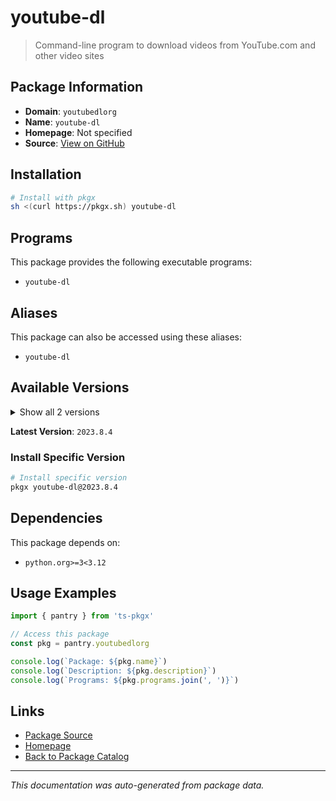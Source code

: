 # youtube-dl

> Command-line program to download videos from YouTube.com and other video sites

## Package Information

- **Domain**: `youtubedlorg`
- **Name**: `youtube-dl`
- **Homepage**: Not specified
- **Source**: [View on GitHub](https://github.com/pkgxdev/pantry/tree/main/projects/youtube-dl.org/package.yml)

## Installation

```bash
# Install with pkgx
sh <(curl https://pkgx.sh) youtube-dl
```

## Programs

This package provides the following executable programs:

- `youtube-dl`

## Aliases

This package can also be accessed using these aliases:

- `youtube-dl`

## Available Versions

<details>
<summary>Show all 2 versions</summary>

- `2023.8.4`, `2021.12.17`

</details>

**Latest Version**: `2023.8.4`

### Install Specific Version

```bash
# Install specific version
pkgx youtube-dl@2023.8.4
```

## Dependencies

This package depends on:

- `python.org>=3<3.12`

## Usage Examples

```typescript
import { pantry } from 'ts-pkgx'

// Access this package
const pkg = pantry.youtubedlorg

console.log(`Package: ${pkg.name}`)
console.log(`Description: ${pkg.description}`)
console.log(`Programs: ${pkg.programs.join(', ')}`)
```

## Links

- [Package Source](https://github.com/pkgxdev/pantry/tree/main/projects/youtube-dl.org/package.yml)
- [Homepage](#)
- [Back to Package Catalog](../package-catalog.md)

---

*This documentation was auto-generated from package data.*
